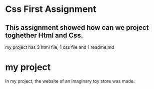 # Css First Assignment
This assignment showed how can we project toghether Html and Css.
--- 
my project has 3 html file, 1 css file and 1 readme.md
# my project
In my project, the website of an imaginary toy store was made.